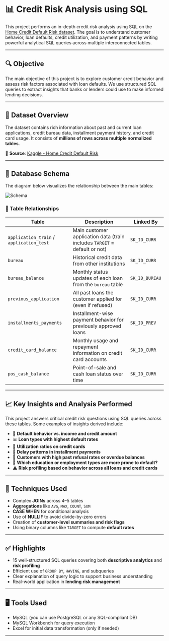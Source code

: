 # 📊 Credit Risk Analysis using SQL

This project performs an in-depth credit risk analysis using SQL on the [Home Credit Default Risk dataset](https://www.kaggle.com/competitions/home-credit-default-risk/data). The goal is to understand customer behavior, loan defaults, credit utilization, and payment patterns by writing powerful analytical SQL queries across multiple interconnected tables.

---

## 🔍 Objective

The main objective of this project is to explore customer credit behavior and assess risk factors associated with loan defaults. We use structured SQL queries to extract insights that banks or lenders could use to make informed lending decisions.

---

## 📂 Dataset Overview

The dataset contains rich information about past and current loan applications, credit bureau data, installment payment history, and credit card usage. It consists of **millions of rows across multiple normalized tables**.

🔗 **Source**: [Kaggle - Home Credit Default Risk](https://www.kaggle.com/competitions/home-credit-default-risk/data)

---

## 🧱 Database Schema

The diagram below visualizes the relationship between the main tables:

![Schema](https://storage.googleapis.com/kaggle-media/competitions/home-credit/home_credit.png)

### 🔗 Table Relationships

| Table                   | Description                                                                                      | Linked By             |
|------------------------|--------------------------------------------------------------------------------------------------|-----------------------|
| `application_train` / `application_test` | Main customer application data (train includes `TARGET` = default or not)                      | `SK_ID_CURR`          |
| `bureau`               | Historical credit data from other institutions                                                   | `SK_ID_CURR`          |
| `bureau_balance`       | Monthly status updates of each loan from the `bureau` table                                      | `SK_ID_BUREAU`        |
| `previous_application` | All past loans the customer applied for (even if refused)                                        | `SK_ID_CURR`          |
| `installments_payments`| Installment-wise payment behavior for previously approved loans                                 | `SK_ID_PREV`          |
| `credit_card_balance`  | Monthly usage and repayment information on credit card accounts                                 | `SK_ID_CURR`          |
| `pos_cash_balance`     | Point-of-sale and cash loan status over time                                                    | `SK_ID_CURR`          |

---

## 📈 Key Insights and Analysis Performed

This project answers critical credit risk questions using SQL queries across these tables. Some examples of insights derived include:

- 🧮 **Default behavior vs. income and credit amount**  
- 📊 **Loan types with highest default rates**  
- 🔄 **Utilization ratios on credit cards**  
- 🧾 **Delay patterns in installment payments**  
- 🚩 **Customers with high past refusal rates or overdue balances**
- 🎯 **Which education or employment types are more prone to default?**
- ⚠️ **Risk profiling based on behavior across all loans and credit cards**

---

## 🧠 Techniques Used

- Complex **JOINs** across 4–5 tables  
- **Aggregations** like `AVG`, `MAX`, `COUNT`, `SUM`  
- **CASE WHEN** for conditional analysis  
- Use of **NULLIF** to avoid divide-by-zero errors  
- Creation of **customer-level summaries and risk flags**  
- Using binary columns like `TARGET` to compute **default rates**

---

## ✅ Highlights

- 15 well-structured SQL queries covering both **descriptive analytics** and **risk profiling**
- Efficient use of `GROUP BY`, `HAVING`, and subqueries
- Clear explanation of query logic to support business understanding
- Real-world application in **lending risk management**

---

## 🖥️ Tools Used

- MySQL (you can use PostgreSQL or any SQL-compliant DB)
- MySQL Workbench for query execution
- Excel for initial data transformation (only if needed)

---


